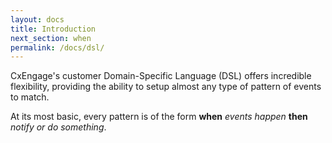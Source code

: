 ```yaml
---
layout: docs
title: Introduction
next_section: when
permalink: /docs/dsl/
---
```


CxEngage's customer Domain-Specific Language (DSL) offers incredible
flexibility, providing the ability to setup almost any type of pattern of events
to match.

At its most basic, every pattern is of the form __when__ *events happen* __then__ *notify or do something*.
